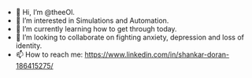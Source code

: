 - 👋 Hi, I’m @theeOl.
- 👀 I’m interested in Simulations and Automation.
- 🌱 I’m currently learning how to get through today.
- 💞️ I’m looking to collaborate on fighting anxiety, depression and loss of identity. 
- 📫 How to reach me: https://www.linkedin.com/in/shankar-doran-186415275/


